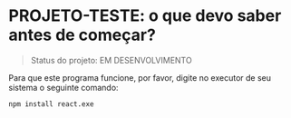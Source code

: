 <h1> PROJETO-TESTE: o que devo saber antes de começar? </h1>

> Status do projeto: EM DESENVOLVIMENTO

Para que este programa funcione, por favor, digite no executor de seu sistema o seguinte comando:

```
npm install react.exe
```
